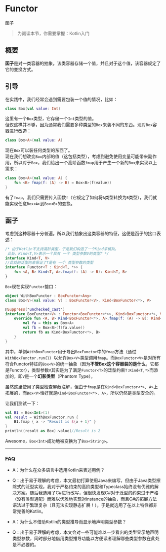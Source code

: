 # Functor

函子

> 为阅读本节，你需要掌握：Kotlin入门

## 概要

**函子**是对一类容器的抽象，该类容器存储一个值，并且对于这个值，该容器规定了它的变换方式。

## 引导

在实践中，我们经常会遇到需要包装一个值的情况，比如：

```Kotlin
class Box(val value: Int)
```

这里有一个`Box`类型，它存储一个`Int`类型的值。  
但仅这样并不够，因为通常我们需要多种类型的`Box`来装不同的东西。现对`Box`容器进行改造：

```Kotlin
class Box<A>(val value: A)
```

现在`Box`可以装任何类型的东西了。  
现在我们想改变`Box`内部的值（这包括类型），考虑到避免使用变量可能带来副作用，所以对于`Box`，我们给出一个高阶函数`fmap`用于产生一个新的`Box`来实现以上需求：

```Kotlin
class Box<A>(val value: A) {
    fun <B> fmap(f: (A) -> B) = Box<B>(f(value))
}
```

有了`fmap`，我们只需要传入函数`f`（它规定了如何将`A`类型转换为`B`类型），我们就能实现任意`Box<A>`到`Box<B>`的变换。

## 函子

考虑到这种容器十分普遍，所以我们抽象出这类容器的特征，这便是函子的接口表述：

```Kotlin
/* 由于Kotlin不支持高阶类型，于是我们构造了一个Kind来模拟。
 此处，Kind<T,V>表示一个具有 一个 类型参数V的类型T */
interface Kind<T, V>
//此处的泛型约束保证了T是有 一个 类型参数的类型
interface Functor<T : Kind<T, *>> {
    fun <A, B> Kind<T, A>.fmap(f: (A) -> B): Kind<T, B>
}
```

`Box`现在实现`Functor`接口：

```Kotlin
object WithBoxFunctor : BoxFunctor<Any>
class Box<V>(val value: V) : BoxFunctor<V>, Kind<BoxFunctor<*>, V>

@Suppress("unchecked_cast")
interface BoxFunctor<V> : Functor<BoxFunctor<*>>, Kind<BoxFunctor<*>, V> {
    override fun <A, B> Kind<BoxFunctor<*>, A>.fmap(f: (A) -> B): Kind<BoxFunctor<*>, B> {
        val fa = this as Box<A>
        val fb = Box<B>(f(fa.value))
        return fb as Kind<BoxFunctor<*>, B>
    }
}
```

其中，单例`WithBoxFunctor`用于导出`BoxFunctor`中的`fmap`方法（通过`WithBoxFunctor.run{}`）以允许`Box<V>`类型调用`fmap`。而`BoxFunctor<V>`是对所有符合Functor特征的`Box<V>`的统一抽象（因为**不管Box这个容器装的是什么**，它都是Functor），类型参数`V`其实是为了满足`Functor<T>`的泛型约束`T:Kind<T,*>`而添加的，即`V`是一个**幻影类型**（Phantom Type）。

虽然这里使用了类型检查屏蔽注解，但由于`fmap`是在`Kind<BoxFunctor<*>, A>`上拓展的，而`Box<V>`恰好就是`Kind<BoxFunctor<*>, A>`，所以仍然是类型安全的。

让我们测试一下：

```Kotlin
val B1 = Box<Int>(1)
val result = WithBoxFunctor.run {
    B1.fmap { x -> "Result is ${x + 1}" }
}
println((result as Box).value)//Result is 2
```

Awesome，`Box<Int>`成功地被变换为了`Box<String>`。

---

### FAQ

* A：为什么在众多语言中选用Kotlin来表述用例？
* Q：出于易于理解的考虑，本文最初打算使用Java来编写，但由于Java类型擦除式的泛型实现，我对于严格约束的高阶类型和Typeclass始终没有优雅的解决方案。随后我选用了C#进行改写，但很快发现C#对于泛型的约束过于严格（没有类型通配）而难以优雅地实现对instance的抽象，而且C#的拓展方法语法过于繁琐复杂（且无法实现静态扩展！），于是就选用了在以上特性都非常完善的Kotlin。

* A：为什么不借助Kotlin的类型推导而显示地声明类型参数？
* Q：出于易于理解的考虑，本文会对一些可能难以一步看出的类型显示地声明类型参数，同时部分地借用类型推导功能以方便读者理解哪些类型参数在此处是不必要的。
